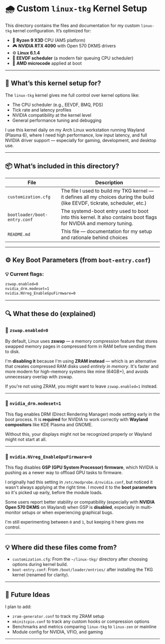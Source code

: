 # 🌧️ Custom `linux-tkg` Kernel Setup 


This directory contains the files and documentation for my custom `linux-tkg` kernel configuration. It’s optimized for:

- 🧠 **Ryzen 9 X3D** CPU (AM5 platform)
- 🎮 **NVIDIA RTX 4090** with Open 570 DKMS drivers
- ⚙️ **Linux 6.1.4**
- 🧵 **EEVDF scheduler** (a modern fair queuing CPU scheduler)
- 🧬 **AMD microcode** applied at boot

---

## 💠 What’s this kernel setup for?

The `linux-tkg` kernel gives me full control over kernel options like:
- The CPU scheduler (e.g., EEVDF, BMQ, PDS)
- Tick rate and latency profiles
- NVIDIA compatibility at the kernel level
- General performance tuning and debugging

I use this kernel daily on my Arch Linux workstation running Wayland (Plasma 6), where I need high performance, low input latency, and full NVIDIA driver support — especially for gaming, development, and desktop use.

---

## 📦 What’s included in this directory?

| File                          | Description |
|------------------------------|-------------|
| `customization.cfg`          | The file I used to build my TKG kernel — it defines all my choices during the build (like EEVDF, tickrate, scheduler, etc.) |
| `bootloader/boot-entry.conf` | The systemd-boot entry used to boot into this kernel. It also contains boot flags for NVIDIA and memory tuning. |
| `README.md`                  | This file — documentation for my setup and rationale behind choices |

---

## ⚙️ Key Boot Parameters (from `boot-entry.conf`)

### 💡 Current flags:
```bash
zswap.enabled=0
nvidia_drm.modeset=1
nvidia.NVreg_EnableGpuFirmware=0
```

---

## 🔍 What these do (explained)

### 🧠 `zswap.enabled=0`

By default, Linux uses **zswap** — a memory compression feature that stores swapped memory pages in compressed form in RAM before sending them to disk.

I'm **disabling it** because I'm using **ZRAM instead** — which is an alternative that creates compressed RAM disks used *entirely in memory*. It's faster and more modern for high-memory systems like mine (64GB+), and avoids unnecessary overlap with zswap.

If you're not using ZRAM, you might want to leave `zswap.enabled=1` instead.

---

### 📂 `nvidia_drm.modeset=1`

This flag enables DRM (Direct Rendering Manager) mode setting early in the boot process. It is **required** for NVIDIA to work correctly with **Wayland compositors** like KDE Plasma and GNOME.

Without this, your displays might not be recognized properly or Wayland might not start at all.

---

### 🚀 `nvidia.NVreg_EnableGpuFirmware=0`

This flag disables **GSP (GPU System Processor) firmware**, which NVIDIA is pushing as a newer way to offload GPU tasks to firmware.

I originally had this setting in `/etc/modprobe.d/nvidia.conf`, but noticed it wasn't always applying at the right time. I moved it to the **boot parameters** so it's picked up early, before the module loads.

Some users report better stability or compatibility (especially with **NVIDIA Open 570 DKMS** on Wayland) when GSP is **disabled**, especially in multi-monitor setups or when experiencing graphical bugs.

I'm still experimenting between `0` and `1`, but keeping it here gives me control.

---

## 💡 Where did these files come from?

- `customization.cfg`: From the `~/linux-tkg/` directory after choosing options during kernel build.
- `boot-entry.conf`: From `/boot/loader/entries/` after installing the TKG kernel (renamed for clarity).

---

## 🚀 Future Ideas

I plan to add:
- `zram-generator.conf` to track my ZRAM setup
- `mkinitcpio.conf` to track any custom hooks or compression options
- Benchmarks and metrics comparing `linux-tkg` to `linux-zen` or mainline
- Module config for NVIDIA, VFIO, and gaming

---

